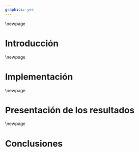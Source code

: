 ```yaml
---
graphics: yes
---
```


\newpage

# Introducción

\newpage

# Implementación

\newpage

# Presentación de los resultados

\newpage

# Conclusiones

